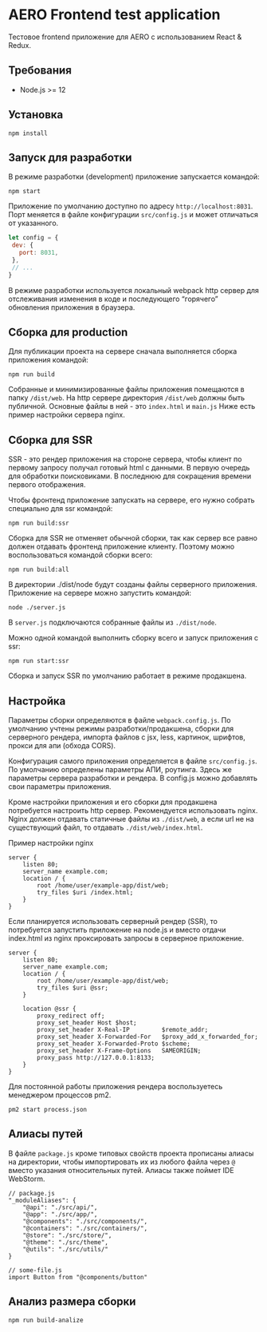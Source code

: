 # AERO Frontend test application

Тестовое frontend приложение для AERO с использованием React & Redux.

## Требования

- Node.js >= 12

## Установка

`npm install`

## Запуск для разработки

В режиме разработки (development)  приложение запускается командой:

`npm start`

Приложение по умолчанию доступно по адресу `http://localhost:8031`. Порт меняется в файле конфигурации `src/config.js` и может отличаться от указанного.

```javascript
let config = {
 dev: {
   port: 8031,
 },
 // ...
}
```

В режиме разработки используется локальный webpack http сервер для отслеживания изменения в коде и последующего “горячего” обновления приложения в браузера. 

## Сборка для production

Для публикации проекта на сервере сначала выполняется сборка приложения командой:

`npm run build`

Собранные и минимизированные файлы приложения помещаются в папку `/dist/web`.  На http сервере директория `/dist/web` должны быть публичной. 
Основные файлы в ней - это `index.html` и `main.js` Ниже есть пример настройки сервера nginx.

## Сборка для SSR

SSR - это рендер приложения на стороне сервера, чтобы клиент по первому запросу получал готовый html с данными. В первую очередь для обработки поисковиками. В последнюю для сокращения времени первого отображения. 

Чтобы фронтенд приложение запускать на сервере, его нужно собрать специально для ssr командой:  

`npm run build:ssr`

Сборка для SSR не отменяет обычной сборки, так как сервер все равно должен отдавать фронтенд приложение клиенту. Поэтому можно воспользоваться командой сборки всего:

`npm run build:all`
 
В директории ./dist/node будут созданы файлы серверного приложения. Приложение на сервере можно запустить командой:

`node ./server.js`

В `server.js` подключаются собранные файлы из `./dist/node`.

Можно одной командой выполнить сборку всего и запуск приложения с ssr:

`npm run start:ssr`

Сборка и запуск SSR по умолчанию работает в режиме продакшена.

## Настройка

Параметры сборки определяются в файле `webpack.config.js`. По умолчанию учтены режимы разработки/продакшена, сборки для серверного рендера, импорта файлов с jsx, less, картинок, шрифтов, прокси для апи (обхода CORS).

Конфигурация самого приложения определяется в файле `src/config.js`. По умолчанию определены параметры АПИ, роутинга. Здесь же параметры сервера разработки и рендера. В config.js можно добавлять свои параметры приложения.

Кроме настройки приложения и его сборки для продакшена потребуется настроить http сервер. Рекомендуется использовать nginx.
Nginx должен отдавать статичные файлы из `./dist/web`, а если url не на существующий файл, то отдавать `./dist/web/index.html`.

Пример настройки nginx

```
server {
    listen 80;
    server_name example.com;
    location / {
        root /home/user/example-app/dist/web;
        try_files $uri /index.html;
    }
}
```

Если планируется использовать серверный рендер (SSR), то потребуется запустить приложение на node.js и вместо отдачи index.html из nginx проксировать запросы в серверное приложение.

```
server {
    listen 80;
    server_name example.com;
    location / {
        root /home/user/example-app/dist/web;
        try_files $uri @ssr;
    }

    location @ssr {
        proxy_redirect off;
        proxy_set_header Host $host;
        proxy_set_header X-Real-IP         $remote_addr;
        proxy_set_header X-Forwarded-For   $proxy_add_x_forwarded_for;
        proxy_set_header X-Forwarded-Proto $scheme;
        proxy_set_header X-Frame-Options   SAMEORIGIN;
        proxy_pass http://127.0.0.1:8133;
    }
}
```

Для постоянной работы приложения рендера воспользуетесь менеджером процессов pm2. 

`pm2 start process.json`

## Алиасы путей

В файле `package.js` кроме типовых свойств проекта прописаны алиасы на директории, чтобы импортировать их из любого файла через `@` вместо указания относительных путей. Алиасы также поймет IDE WebStorm.
```
// package.js
"_moduleAliases": {
    "@api": "./src/api/",
    "@app": "./src/app/",
    "@components": "./src/components/",
    "@containers": "./src/containers/",
    "@store": "./src/store/",
    "@theme": "./src/theme",
    "@utils": "./src/utils/"
}

// some-file.js
import Button from "@components/button"
```

## Анализ размера сборки

`npm run build-analize`
